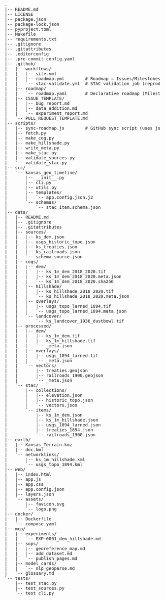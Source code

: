 <pre>
. 
|-- README.md
|-- LICENSE
|-- package.json
|-- package-lock.json
|-- pyproject.toml
|-- Makefile
|-- requirements.txt
|-- .gitignore
|-- .gitattributes
|-- .editorconfig
|-- .pre-commit-config.yaml
|-- .github/
|   |-- workflows/
|   |   |-- site.yml
|   |   |-- roadmap.yml        # Roadmap → Issues/Milestones sync (Actions)
|   |   `-- stac-validate.yml  # STAC validation job (reproducibility)
|   |-- roadmap/
|   |   `-- roadmap.yaml       # Declarative roadmap (Milestones/Issues)
|   |-- ISSUE_TEMPLATE/
|   |   |-- bug_report.md
|   |   |-- data_addition.md
|   |   `-- experiment_report.md
|   `-- PULL_REQUEST_TEMPLATE.md
|-- scripts/
|   |-- sync-roadmap.js        # GitHub sync script (uses js-yaml, actions/*)
|   |-- fetch.py
|   |-- make_cog.py
|   |-- make_hillshade.py
|   |-- write_meta.py
|   |-- make_stac.py
|   |-- validate_sources.py
|   `-- validate_stac.py
|-- src/
|   `-- kansas_geo_timeline/
|       |-- __init__.py
|       |-- cli.py
|       |-- utils.py
|       |-- templates/
|       |   `-- app.config.json.j2
|       `-- schemas/
|           `-- stac_item.schema.json
|-- data/
|   |-- README.md
|   |-- .gitignore
|   |-- .gitattributes
|   |-- sources/
|   |   |-- ks_dem.json
|   |   |-- usgs_historic_topo.json
|   |   |-- ks_treaties.json
|   |   |-- ks_railroads.json
|   |   `-- schema.source.json
|   |-- cogs/
|   |   |-- dem/
|   |   |   |-- ks_1m_dem_2018_2020.tif
|   |   |   |-- ks_1m_dem_2018_2020.meta.json
|   |   |   `-- ks_1m_dem_2018_2020.sha256
|   |   |-- hillshade/
|   |   |   |-- ks_hillshade_2018_2020.tif
|   |   |   `-- ks_hillshade_2018_2020.meta.json
|   |   |-- overlays/
|   |   |   |-- usgs_topo_larned_1894.tif
|   |   |   `-- usgs_topo_larned_1894.meta.json
|   |   `-- landcover/
|   |       `-- ks_landcover_1936_dustbowl.tif
|   |-- processed/
|   |   |-- dem/
|   |   |   |-- ks_1m_dem.tif
|   |   |   |-- ks_1m_hillshade.tif
|   |   |   `-- _meta.json
|   |   |-- overlays/
|   |   |   |-- usgs_1894_larned.tif
|   |   |   `-- _meta.json
|   |   `-- vectors/
|   |       |-- treaties.geojson
|   |       |-- railroads_1900.geojson
|   |       `-- _meta.json
|   `-- stac/
|       |-- collections/
|       |   |-- elevation.json
|       |   |-- historic_topo.json
|       |   `-- vectors.json
|       `-- items/
|           |-- ks_1m_dem.json
|           |-- ks_1m_hillshade.json
|           |-- usgs_1894_larned.json
|           |-- treaties_1854.json
|           `-- railroads_1900.json
|-- earth/
|   |-- Kansas_Terrain.kmz
|   |-- doc.kml
|   `-- networklinks/
|       |-- ks_1m_hillshade.kml
|       `-- usgs_topo_1894.kml
|-- web/
|   |-- index.html
|   |-- app.js
|   |-- app.css
|   |-- app.config.json
|   |-- layers.json
|   `-- assets/
|       |-- favicon.svg
|       `-- logo.png
|-- docker/
|   |-- Dockerfile
|   `-- compose.yaml
|-- mcp/
|   |-- experiments/
|   |   `-- EXP-0001_dem_hillshade.md
|   |-- sops/
|   |   |-- georeference_map.md
|   |   |-- add_dataset.md
|   |   `-- publish_pages.md
|   |-- model_cards/
|   |   `-- nlp_geoparse.md
|   `-- glossary.md
`-- tests/
    |-- test_stac.py
    |-- test_sources.py
    `-- test_cli.py
</pre>
